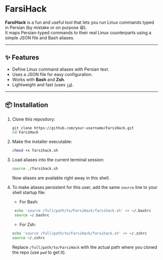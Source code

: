 # FarsiHack

**FarsiHack** is a fun and useful tool that lets you run Linux commands typed in Persian (by mistake or on purpose 😄).  
It maps Persian-typed commands to their real Linux counterparts using a simple JSON file and Bash aliases.

---

## ✨ Features

- Define Linux command aliases with Persian text.
- Uses a JSON file for easy configuration.
- Works with **Bash** and **Zsh**.
- Lightweight and fast (uses [`jq`](https://stedolan.github.io/jq/)).

---

## 📦 Installation

1. Clone this repository:
   ```bash
   git clone https://github.com/your-username/FarsiHack.git
   cd FarsiHack
   ```

2. Make the installer executable:
    ```bash
   chmod +x farsihack.sh
    ```
3. Load aliases into the current terminal session:
    ```bash
   source ./farsihack.sh
   ```
   Now aliases are available right away in this shell.
4. To make aliases persistent for this user, add the same `source` line to your shell startup file:
    - For Bash:
    ```bash
     echo 'source /full/path/to/FarsiHack/farsihack.sh' >> ~/.bashrc
     source ~/.bashrc
     ```
    - For Zsh:
   ```bash
   echo 'source /full/path/to/FarsiHack/farsihack.sh' >> ~/.zshrc
   source ~/.zshrc
   ```
   Replace `/full/path/to/FarsiHack` with the actual path where you cloned the repo (use `pwd` to get it).